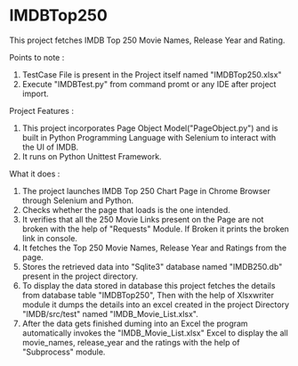 # IMDBTop250
This project fetches IMDB Top 250 Movie Names, Release Year and Rating.

Points to note : 
1. TestCase File is present in the Project itself named "IMDBTop250.xlsx"
2. Execute "IMDBTest.py" from command promt or any IDE after project import.

Project Features : 
1. This project incorporates Page Object Model("PageObject.py") and is built in Python Programming Language with Selenium to interact with the UI of IMDB.
2. It runs on Python Unittest Framework.

What it does : 
1. The project launches IMDB Top 250 Chart Page in Chrome Browser through Selenium and Python.
2. Checks whether the page that loads is the one intended.
3. It verifies that all the 250 Movie Links present on the Page are not broken with the help of "Requests" Module. If Broken it prints the broken link in console.
4. It fetches the Top 250 Movie Names, Release Year and Ratings from the page.
5. Stores the retrieved data into "Sqlite3" database named "IMDB250.db" present in the project directory.
6. To display the data stored in database this project fetches the details from database table "IMDBTop250",
   Then with the help of Xlsxwriter module it dumps the details into an excel created in the project Directory "IMDB/src/test" named "IMDB_Movie_List.xlsx".
7. After the data gets finished duming into an Excel the program automatically invokes the "IMDB_Movie_List.xlsx" Excel to display the all
   movie_names, release_year and the ratings with the help of "Subprocess" module.

